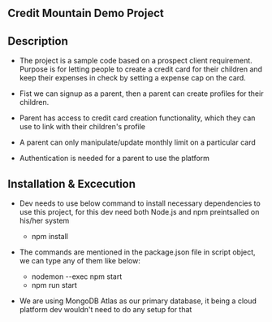 ## Credit Mountain Demo Project

## Description

- The project is a sample code based on a prospect client requirement. Purpose is for letting people to create a credit card for their children and keep their expenses in check by setting a expense cap on the card.

- Fist we can signup as a parent, then a parent can create profiles for their children.

- Parent has access to credit card creation functionality, which they can use to link with their children's profile

- A parent can only manipulate/update monthly limit on a particular card

- Authentication is needed for a parent to use the platform

## Installation & Excecution

- Dev needs to use below command to install necessary dependencies to use this project, for this dev need both Node.js and npm preintsalled on his/her system

  - npm install

- The commands are mentioned in the package.json file in script object,
  we can type any of them like below:

  - nodemon --exec npm start
  - npm run start

- We are using MongoDB Atlas as our primary database, it being a cloud platform dev wouldn't need to do any setup for that
